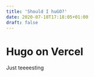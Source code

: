 ```yaml
---
title: 'Should I huGO?'
date: 2020-07-18T17:18:05+01:00
draft: false
---
```


# Hugo on Vercel
Just teeeesting
